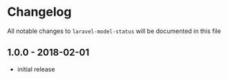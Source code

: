 # Changelog

All notable changes to `laravel-model-status` will be documented in this file

## 1.0.0 - 2018-02-01

- initial release
